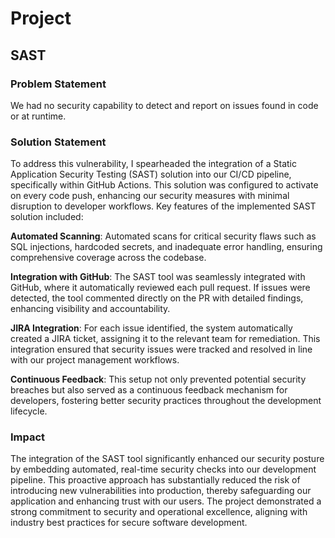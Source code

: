 # Project

## SAST 

### Problem Statement

We had no security capability to detect and report on issues found in code or at runtime.

### Solution Statement

To address this vulnerability, I spearheaded the integration of a Static Application Security Testing (SAST) solution into our CI/CD pipeline, specifically within GitHub Actions. This solution was configured to activate on every code push, enhancing our security measures with minimal disruption to developer workflows. Key features of the implemented SAST solution included:

**Automated Scanning**: Automated scans for critical security flaws such as SQL injections, hardcoded secrets, and inadequate error handling, ensuring comprehensive coverage across the codebase.
   
**Integration with GitHub**: The SAST tool was seamlessly integrated with GitHub, where it automatically reviewed each pull request. If issues were detected, the tool commented directly on the PR with detailed findings, enhancing visibility and accountability.
    
**JIRA Integration**: For each issue identified, the system automatically created a JIRA ticket, assigning it to the relevant team for remediation. This integration ensured that security issues were tracked and resolved in line with our project management workflows.
    
**Continuous Feedback**: This setup not only prevented potential security breaches but also served as a continuous feedback mechanism for developers, fostering better security practices throughout the development lifecycle.

### Impact
The integration of the SAST tool significantly enhanced our security posture by embedding automated, real-time security checks into our development pipeline. This proactive approach has substantially reduced the risk of introducing new vulnerabilities into production, thereby safeguarding our application and enhancing trust with our users. The project demonstrated a strong commitment to security and operational excellence, aligning with industry best practices for secure software development.